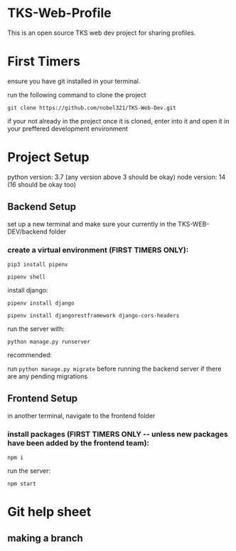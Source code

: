 # TKS-Web-Profile
This is an open source TKS web dev project for sharing profiles.

# First Timers

ensure you have git installed in your terminal.

run the following command to clone the project

```
git clone https://github.com/nobel321/TKS-Web-Dev.git
```

if your not already in the project once it is cloned, enter into it and open it in your preffered development environment


# Project Setup
python version: 3.7 (any version above 3 should be okay)
node version: 14 (16 should be okay too)




## Backend Setup

set up a new terminal and make sure your currently in the TKS-WEB-DEV/backend folder

### create a virtual environment (FIRST TIMERS ONLY):

```
pip3 install pipenv
```
```
pipenv shell
```

install django:

```
pipenv install django
```
```
pipenv install djangorestframework django-cors-headers
```


run the server with:

```
python manage.py runserver
```

recommended:

run ``` python manage.py migrate ``` before running the backend server if there are any pending migrations

## Frontend Setup

in another terminal, navigate to the frontend folder

### install packages (FIRST TIMERS ONLY -- unless new packages have been added by the frontend team):

```
npm i
```

run the server:

```
npm start
```

# Git help sheet

## making a branch


